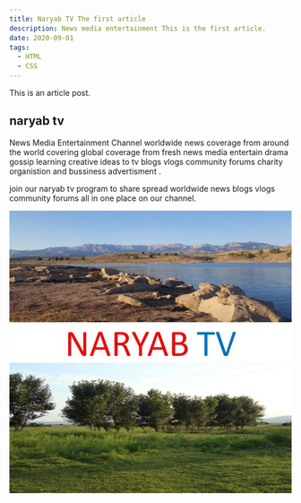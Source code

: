 ```yaml
---
title: Naryab TV The first article
description: News media entertainment This is the first article.
date: 2020-09-01
tags:
  - HTML
  - CSS
---
```

This is an article post.

## naryab tv 

News Media Entertainment Channel 
worldwide news coverage from around the world covering global coverage from fresh news media
entertain drama gossip learning creative ideas to tv blogs vlogs community forums charity organistion and bussiness advertisment 
.

join our naryab tv program to share spread worldwide news blogs vlogs community forums all in one place on our channel.

![](assets/20210804_002100_-8ynoba.jpg)
